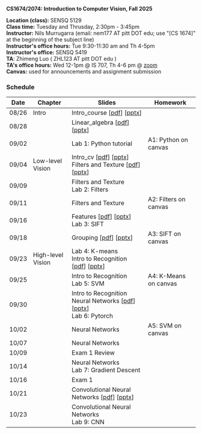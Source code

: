 
**CS1674/2074: Introduction to Computer Vision, Fall 2025**

**Location (class):** SENSQ 5129<br>
**Class time:** Tuesday and Thrusday, 2:30pm - 3:45pm<br>
**Instructor:** Nils Murrugarra (email: nem177 AT pitt DOT edu; use "[CS 1674]" at the beginning of the subject line)<br>
**Instructor's office hours:** Tue 9:30-11:30 am and Th 4-5pm<br>
**Instructor's office:** SENSQ 5419<br>
**TA**: Zhimeng Luo ( ZHL123 AT pitt DOT edu )<br>
**TA's office hours:** Wed 12-1pm @ IS 707, Th 4-6 pm @ [zoom](https://pitt.zoom.us/j/3296643923)<br>
**Canvas:** used for announcements and assignment submission<br>

### Schedule

Date        | Chapter           | Slides                                                                                                                                                                                                                                                                                                                                                                | Homework
----------- |-------------------|-----------------------------------------------------------------------------------------------------------------------------------------------------------------------------------------------------------------------------------------------------------------------------------------------------------------------------------------------------------------------| -----------
08/26       | Intro             | Intro_course [[pdf](https://sites.pitt.edu/~nem177/courses/fall25_cs1674/lec_1.intro_course.pdf)] [[pptx](https://sites.pitt.edu/~nem177/courses/fall25_cs1674/lec_1.intro_course.pptx)]                                                                                                                                                                              |
08/28       |                   | Linear_algebra [[pdf](https://sites.pitt.edu/~nem177/courses/fall25_cs1674/lec_1.linear_algebra.pdf)] [[pptx](https://sites.pitt.edu/~nem177/courses/fall25_cs1674/lec_1.linear_algebra.pptx)]                                                                                                                                                                        | 
09/02       |                   | Lab 1: Python tutorial                                                                                                                                                                                                                                                                                                                                                | A1: Python on canvas
09/04       | Low-level Vision  | Intro_cv [[pdf](https://sites.pitt.edu/~nem177/courses/fall25_cs1674/lec_2.intro_cv.pdf)] [[pptx](https://sites.pitt.edu/~nem177/courses/fall25_cs1674/lec_2.intro_cv.pptx)]<br>Filters and Texture [[pdf](https://sites.pitt.edu/~nem177/courses/fall25_cs1674/lec_3.filters.pdf)] [[pptx](https://sites.pitt.edu/~nem177/courses/fall25_cs1674/lec_3.filters.pptx)] | 
09/09       |                   | Filters and Texture<br>Lab 2: Filters                                                                                                                                                                                                                                                                                                                                 | 
09/11       |                   | Filters and Texture                                                                                                                                                                                                                                                                                                                                                   | A2: Filters on canvas
09/16       |                   | Features [[pdf](https://sites.pitt.edu/~nem177/courses/fall25_cs1674/lec_4.features.pdf)] [[pptx](https://sites.pitt.edu/~nem177/courses/fall25_cs1674/lec_4.features.pptx)]<br>Lab 3: SIFT                                                                                                                                                                           |
09/18       |                   | Grouping [[pdf](https://sites.pitt.edu/~nem177/courses/fall25_cs1674/lec_5.grouping.pdf)] [[pptx](https://sites.pitt.edu/~nem177/courses/fall25_cs1674/lec_5.grouping.pptx)]                                                                                                                                                                                          | A3: SIFT on canvas
09/23       | High-level Vision | Lab 4: K-means<br>Intro to Recognition [[pdf](https://sites.pitt.edu/~nem177/courses/fall25_cs1674/lec_6.recognition.pdf)] [[pptx](https://sites.pitt.edu/~nem177/courses/fall25_cs1674/lec_6.recognition.pptx)]                                                                                                                                                      |
09/25       |                   | Intro to Recognition<br>Lab 5: SVM                                                                                                                                                                                                                                                                                                                                    | A4: K-Means on canvas 
09/30       |                   | Intro to Recognition<br>Neural Networks [[pdf](https://sites.pitt.edu/~nem177/courses/fall25_cs1674/lec_7.nns.pdf)] [[pptx](https://sites.pitt.edu/~nem177/courses/fall25_cs1674/lec_7.nns.pptx)]<br>Lab 6: Pytorch                                                                                                                                                   | 
10/02       |                   | Neural Networks                                                                                                                                                                                                                                                                                                                                                       | A5: SVM on canvas
10/07       |                   | Neural Networks                                                                                                                                                                                                                                                                                                                                                       |
10/09       |                   | Exam 1 Review                                                                                                                                                                                                                                                                                                                                                         |
10/14       |                   | Neural Networks<br>Lab 7: Gradient Descent                                                                                                                                                                                                                                                                                                                            |
10/16       |                   | Exam 1                                                                                                                                                                                                                                                                                                                                                                |
10/21       |                   | Convolutional Neural Networks [[pdf](https://sites.pitt.edu/~nem177/courses/fall25_cs1674/lec_8.cnns.pdf)] [[pptx](https://sites.pitt.edu/~nem177/courses/fall25_cs1674/lec_8.cnns.pptx)]                                                                                                                                                                             |
10/23       |                   | Convolutional Neural Networks<br>Lab 9: CNN                                                                                                                                                                                                                                                                                                                           |
